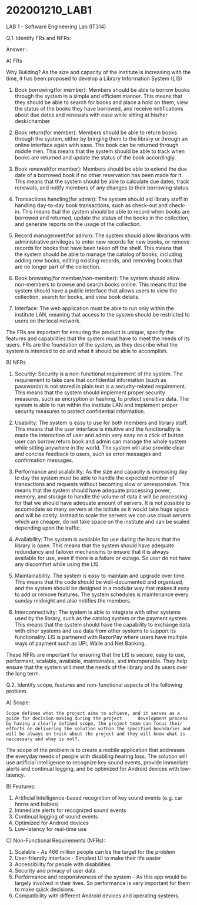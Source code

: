 # 202001210_LAB1

LAB 1 - Software Engineering Lab (IT314)

Q.1. Identify FRs and NFRs:

Answer : 

A) FRs 

Why Building? As the size and capacity of the institute is increasing with the time, it has been proposed to develop a Library Information System (LIS)

1) Book borrowing(for member): Members should be able to borrow books through the system in a simple and efficient manner. This means that they should be able to search for books and place a hold on them, view the status of the books they have borrowed, and receive notifications about due dates and renewals with ease while sitting at his/her desk/chamber

2) Book return(for member): Members should be able to return books through the system, either by bringing them to the library or through an online interface again with ease. The book can be returned through middle men. This means that the system should be able to track when books are returned and update the status of the book accordingly.

3) Book renewal(for member): Members should be able to extend the due date of a borrowed book if no other reservation has been made for it. This means that the system should be able to calculate due dates, track renewals, and notify members of any changes to their borrowing status.

4) Transactions handling(for admin): The system should aid library staff in handling day-to-day book transactions, such as check-out and check-in. This means that the system should be able to record when books are borrowed and returned, update the status of the books in the collection, and generate reports on the usage of the collection.

5) Record management(for admin): The system should allow librarians with administrative privileges to enter new records for new books, or remove records for books that have been taken off the shelf. This means that the system should be able to manage the catalog of books, including adding new books, editing existing records, and removing books that are no longer part of the collection.

6) Book browsing(for member/non-member): The system should allow non-members to browse and search books online. This means that the system should have a public interface that allows users to view the collection, search for books, and view book details.

7) Interface: The web application must be able to run only within the institute LAN, meaning that access to the system should be restricted to users on the local network.

The FRs are important for ensuring the product is unique, specify the features and capabilities that the system must have to meet the needs of its users. FRs are the foundation of the system, as they describe what the system is intended to do and what it should be able to accomplish.


B) NFRs

1) Security:  Security is a non-functional requirement of the system. The requirement to take care that confidential information (such as passwords) is not stored in plain text is a security-related requirement. This means that the system should implement proper security measures, such as encryption or hashing, to protect sensitive data. The system is able to run within the institute LAN and implement proper security measures to protect confidential information.

2) Usability: The system is easy to use for both members and library staff. This means that the user interface is intuitive and the functionality is made the interaction of user and admin very easy on a click of button user can borrow,return book and admin can manage the whole system while sitting anywhere in the world. The system will also provide clear and concise feedback to users, such as error messages and confirmation messages.

3) Performance and scalability: As the size and capacity is increasing day to day the system must be able to handle the expected number of transactions and requests without becoming slow or unresponsive. This means that the system should have adequate processing power, memory, and storage to handle the volume of data it will be processing for that we should have adequate amount of servers. It is not possible to accomodate so many servers at the istitute as it would take huge space and will be costly. Instead to scale the servers we can use cloud servers which are cheaper, do not take space on the institute and can be scaled depending upon the traffic.

4) Availability: The system is available for use during the hours that the library is open. This means that the system should have adequate redundancy and failover mechanisms to ensure that it is always available for use, even if there is a failure or outage. So user do not have any discomfort while using the LIS.

5) Maintainability: The system is easy to maintain and upgrade over time. This means that the code should be well-documented and organized, and the system should be designed in a modular way that makes it easy to add or remove features. The system schedules is maintenance every sunday midnight and also notifies the members.

6) Interconnectivity: The system is able to integrate with other systems used by the library, such as the catalog system or the payment system. This means that the system should have the capability to exchange data with other systems and use data from other systems to support its functionality. LIS is partnered with RazorPay where users have multiple ways of payment such as UPI, Walle and Net Banking.

These NFRs are important for ensuring that the LIS is secure, easy to use, performant, scalable, available, maintainable, and interoperable. They help ensure that the system will meet the needs of the library and its users over the long term.

Q.2. Identify scope, features and non-functional aspects of the following problem.

A) Scope:
    
    Scope defines what the project aims to achieve, and it serves as a guide for decision-making during the project      development process by having a clearly defined scope, the project team can focus their efforts on delivering the solution within the specified boundaries and will be always on track about the project and they will know what is neccessary and whay is not?.   
  The scope of the problem is to create a mobile application that addresses the everyday needs of people with disabling hearing loss. The solution will use artificial intelligence to recognize key sound events, provide immediate alerts and continual logging, and be optimized for Android devices with low-latency.

B) Features:
  1) Artificial Intelligence-based recognition of key sound events (e.g. car horns and babies)
  2) Immediate alerts for recognized sound events
  3) Continual logging of sound events
  4) Optimized for Android devices
  5) Low-latency for real-time use

C) Non-Functional Requirements (NFRs):
  1) Scalable - As 466 million people can be the target for the problem
  2) User-friendly interface - Simplest UI to make their life easier
  3) Accessibility for people with disabilities  
  4) Security and privacy of user data 
  5) Performance and responsiveness of the system - As this app would be largely involved in their lives. So performance is      very important for them to make quick decisions. 
  6) Compatibility with different Android devices and operating systems.


